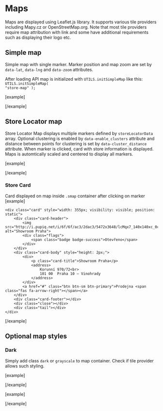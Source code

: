 Maps
====

Maps are displayed using Leaflet.js library. It supports various tile providers including Mapy.cz or OpenStreetMap.org. Note that most tile providers require map attribution with link and some have additional requirements such as displaying their logo etc.

## Simple map

Simple map with single marker. Marker position and map zoom are set by <code>data-lat</code>, <code>data-lng</code> and <code>data-zoom</code> attributes.

After loading API map is initialized with <code>UTILS.initSimpleMap</code> like this:   <code>UTILS.initSimpleMap( "store-map" );</code>

[example]
<div class="store-detail__map" id="store-map" data-lat="50.3864386" data-lng="14.2895042" data-zoom="16"></div>
[/example]

## Store Locator map

Store Locator Map displays multiple markers defined by <code>storeLocatorData</code> array. Optional clustering is enabled by <code>data-enable_clusters</code> attribute and distance between points for clustering is set by <code>data-cluster_distance</code> attribute. When marker is clicked, card with store information is displayed. Maps is automtically scaled and centered to display all markers.

[example]
<script>
//<![CDATA[
	var storeLocatorData = [
			{
		id: 1,
		image: "//i.pupiq.net/i/6f/6f/ac2/2dac2/4454x2969/E6ifOg_140x140xc_2b938a06ee365ab4.jpg",
		title: "Elegantní lékárna",
		address: "Vinohradsk%C3%A1%20222%3Cbr%3E%0D%0A120%2000%20Praha%202%3Cbr%3E%0D%0A%C4%8Cesk%C3%A1%20republika",
		detailURL: "/prodejny/elegantni-lekarna/",
		lat: 50.0770708,
		lng: 14.4862577,
		isOpen: "Otevřeno",
	},
				{
		id: 3,
		image: "//i.pupiq.net/i/6f/6f/ac3/2dac3/5472x3648/lcMqx7_140x140xc_0c529b8188c3a32a.jpg",
		title: "Showroom Praha",
		address: "Korunn%C3%AD%20970%2F72%3Cbr%3E%0D%0A101%2000%20%20Praha%2010%20%E2%80%93%20Vinohrady",
		detailURL: "/prodejny/showroom-praha/",
		lat: 50.0753692,
		lng: 14.4510819,
		isOpen: "Otevřeno",
	},
				{
		id: 4,
		image: "//i.pupiq.net/i/6f/6f/91e/2e91e/2000x2000/n6xqeH_140x140xc_31ad088525dd9323.jpg",
		title: "Říp",
		address: "Rovn%C3%A9%3Cbr%3E%0D%0AKrab%C4%8Dice",
		detailURL: "/prodejny/rip/",
		lat: 50.3864386,
		lng: 14.2895042,
		isOpen: "Otevřeno",
	},
				{
		id: 5,
		image: "//i.pupiq.net/i/6f/6f/91f/2e91f/2000x1285/apURGF_140x140xc_83e788667c8dea6c.jpg",
		title: "Ostrava!!!",
		address: "Masarykovo%20n%C3%A1m%C4%9Bst%C3%AD%2037%2F20%3Cbr%3E%0D%0AOstrava",
		detailURL: "/prodejny/ostrava/",
		lat: 49.8361483,
		lng: 18.2920475,
		isOpen: "Otevřeno",
	},
				{
		id: 6,
		image: "//i.pupiq.net/i/6f/6f/920/2e920/2000x1333/gWlhbr_140x140xc_5158317050b8a8f1.jpg",
		title: "Sněžka",
		address: "Sn%C4%9B%C5%BEka%3Cbr%3E%0D%0APec%20pod%20Sn%C4%9B%C5%BEkou",
		detailURL: "/prodejny/snezka/",
		lat: 50.7357619,
		lng: 15.7398722,
		isOpen: "Otevřeno",
	},
				{
		id: 7,
		image: "//i.pupiq.net/i/6f/6f/921/2e921/2000x1333/9U7vlt_140x140xc_77bb70fe5a19947e.jpg",
		title: "Brno",
		address: "n%C3%A1m%C4%9Bst%C3%AD%20Svobody%2074%2F10%3Cbr%3E%0D%0A602%2000%20%20Brno-m%C4%9Bsto",
		detailURL: "/prodejny/brno/",
		lat: 49.1946639,
		lng: 16.6089039,
		isOpen: "Otevřeno",
	},
	];

			
//]]>
</script>
<div class="stores-index__map" id="allstores_map" data-enable_clusters="true" data-cluster_distance="30"></div>
[/example]

### Store Card
Card displayed on map inside <code>.smap</code> container after clicking on marker
[example]
<div class="smap">
	
	<div class="card" style="width: 355px; visibility: visible; position: static">
		<div class="card-header">
			<img src="http://i.pupiq.net/i/6f/6f/ac3/2dac3/5472x3648/lcMqx7_140x140xc_0c529b8188c3a32a.jpg" alt="Showroom Praha">
			<div class="flags">
				<span class="badge badge-success">Otevřeno</span>
			</div>
		</div>
		<div class="card-body" style="height: 2px;">
			<div>
				<p class="card-title">Showroom Praha</p>
				<address>
					Korunní 970/72<br>
					101 00  Praha 10 – Vinohrady
				</address>
			</div>
			<a href="#" class="btn btn-sm btn-primary">Prodejna <span class="fas fa-arrow-right"></span></a>
		</div>
		<div class="card-footer"></div>
		<div class="close"></div>
		<div class="tail"></div>
	</div>
	
</div>
[/example]

## Optional map styles

### Dark
Simply add class <code>dark</code> or <code>grayscale</code> to map container. Check if tile provider allows such styling.

[example]
<div class="store-detail__map dark" data-lat="40.7134344" data-lng="-74.0046681" data-zoom="14"></div>
[/example]

[example]
<div class="store-detail__map grayscale" data-lat="52.5145033" data-lng="13.3500369" data-zoom="14"></div>
[/example]


